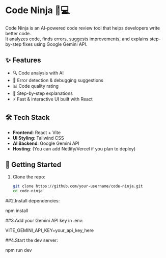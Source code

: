 # Code Ninja 🥷💻

Code Ninja is an AI-powered code review tool that helps developers write better code.  
It analyzes code, finds errors, suggests improvements, and explains step-by-step fixes using Google Gemini API.  

## ✨ Features
- 🔍 Code analysis with AI  
- 🐞 Error detection & debugging suggestions  
- 📊 Code quality rating  
- 📝 Step-by-step explanations  
- ⚡ Fast & interactive UI built with React  

## 🛠 Tech Stack
- **Frontend**: React + Vite  
- **UI Styling**: Tailwind CSS  
- **AI Backend**: Google Gemini API  
- **Hosting**: (You can add Netlify/Vercel if you plan to deploy)  

## 🚀 Getting Started

1. Clone the repo:
   ```bash
   git clone https://github.com/your-username/code-ninja.git
   cd code-ninja
##2.Install dependencies:

npm install

##3.Add your Gemini API key in .env:

VITE_GEMINI_API_KEY=your_api_key_here

##4.Start the dev server:

npm run dev
